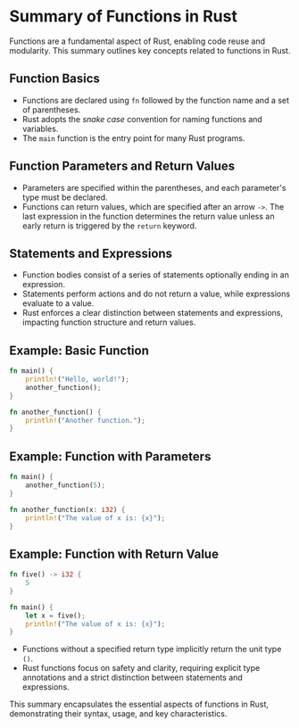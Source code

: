 # Summary of Functions in Rust

Functions are a fundamental aspect of Rust, enabling code reuse and modularity. This summary outlines key concepts related to functions in Rust.

## Function Basics
- Functions are declared using `fn` followed by the function name and a set of parentheses. 
- Rust adopts the *snake case* convention for naming functions and variables.
- The `main` function is the entry point for many Rust programs.

## Function Parameters and Return Values
- Parameters are specified within the parentheses, and each parameter's type must be declared.
- Functions can return values, which are specified after an arrow `->`. The last expression in the function determines the return value unless an early return is triggered by the `return` keyword.

## Statements and Expressions
- Function bodies consist of a series of statements optionally ending in an expression.
- Statements perform actions and do not return a value, while expressions evaluate to a value.
- Rust enforces a clear distinction between statements and expressions, impacting function structure and return values.

## Example: Basic Function
```rust
fn main() {
    println!("Hello, world!");
    another_function();
}

fn another_function() {
    println!("Another function.");
}
```

## Example: Function with Parameters
```rust
fn main() {
    another_function(5);
}

fn another_function(x: i32) {
    println!("The value of x is: {x}");
}
```

## Example: Function with Return Value
```rust
fn five() -> i32 {
    5
}

fn main() {
    let x = five();
    println!("The value of x is: {x}");
}
```

- Functions without a specified return type implicitly return the unit type `()`.
- Rust functions focus on safety and clarity, requiring explicit type annotations and a strict distinction between statements and expressions.

This summary encapsulates the essential aspects of functions in Rust, demonstrating their syntax, usage, and key characteristics.